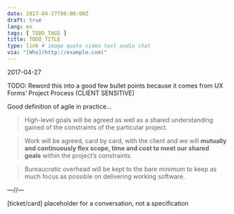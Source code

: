 ```yaml
---
date: 2017-04-27T00:00:00Z
draft: true
lang: en
tags: [ TODO_TAGS ]
title: TODO_TITLE
type: link # image quote video text audio chat
via: "[Who](http://example.com)"
---
```



2017-04-27

TODO: Reword this into a good few bullet points because it comes from UX Forms’ Project Process (CLIENT SENSITIVE)

Good definition of agile in practice…

> High-level goals will be agreed as well as a shared understanding gained of the constraints of the particular project.

> Work will be agreed, card by card, with the client and we will **mutually and continuously flex scope, time and cost to meet our shared goals** within the project’s constraints.

> Bureaucratic overhead will be kept to the bare minimum to keep as much focus as possible on delivering working software.

—//—

[ticket/card] placeholder for a conversation, not a specification
